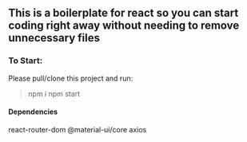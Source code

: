 ## This is a boilerplate for react so you can start coding right away without needing to remove unnecessary files 

### To Start:
Please pull/clone this project and run: 
>npm i
>npm start

#### Dependencies
react-router-dom
@material-ui/core
axios
